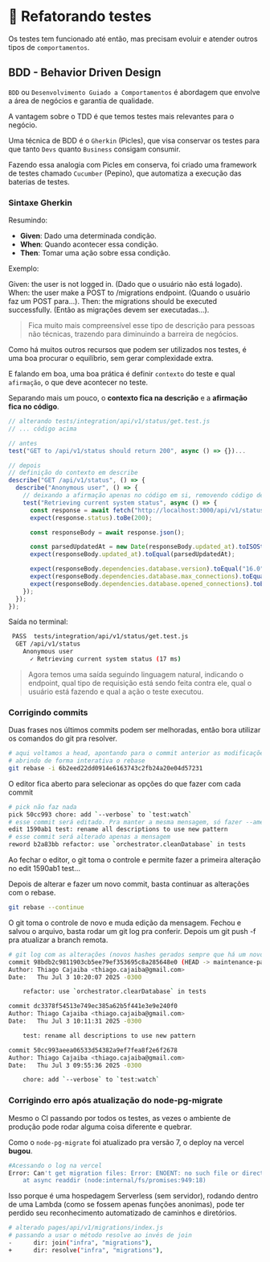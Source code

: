 # 🧪 Refatorando testes

Os testes tem funcionado até então, mas precisam evoluir e atender outros tipos de `comportamentos`.

## BDD - Behavior Driven Design

`BDD` ou `Desenvolvimento Guiado a Comportamentos` é abordagem que envolve a área de negócios e garantia de qualidade.

A vantagem sobre o TDD é que temos testes mais relevantes para o negócio.

Uma técnica de BDD é o `Gherkin` (Picles), que visa conservar os testes para que tanto `Devs` quanto `Business` consigam consumir.

Fazendo essa analogia com Picles em conserva, foi criado uma framework de testes chamado `Cucumber` (Pepino), que automatiza a execução das baterias de testes.

### Sintaxe Gherkin

Resumindo:

- **Given**: Dado uma determinada condição.
- **When**: Quando acontecer essa condição.
- **Then**: Tomar uma ação sobre essa condição.

Exemplo:

Given: the user is not logged in. (Dado que o usuário não está logado).
When: the user make a POST to /migrations endpoint. (Quando o usuário faz um POST para...).
Then: the migrations should be executed successfully. (Então as migrações devem ser executadas...).

> Fica muito mais compreensível esse tipo de descrição para pessoas não técnicas, trazendo para
> diminuindo a barreira de negócios.

Como há muitos outros recursos que podem ser utilizados nos testes, é uma boa procurar o equilíbrio, sem gerar complexidade extra.

E falando em boa, uma boa prática é definir `contexto` do teste e qual `afirmação`, o que deve acontecer no teste.

Separando mais um pouco, o **contexto fica na descrição** e a **afirmação fica no código**.

```js
// alterando tests/integration/api/v1/status/get.test.js
// ... código acima

// antes
test("GET to /api/v1/status should return 200", async () => {})...

// depois
// definição do contexto em describe
describe("GET /api/v1/status", () => {
  describe("Anonymous user", () => {
    // deixando a afirmação apenas no código em si, removendo código de retorno da descrição
    test("Retrieving current system status", async () => {
      const response = await fetch("http://localhost:3000/api/v1/status");
      expect(response.status).toBe(200);

      const responseBody = await response.json();

      const parsedUpdatedAt = new Date(responseBody.updated_at).toISOString();
      expect(responseBody.updated_at).toEqual(parsedUpdatedAt);

      expect(responseBody.dependencies.database.version).toEqual("16.0");
      expect(responseBody.dependencies.database.max_connections).toEqual(100);
      expect(responseBody.dependencies.database.opened_connections).toEqual(1);
    });
  });
});
```

Saída no terminal:

```bash
 PASS  tests/integration/api/v1/status/get.test.js
  GET /api/v1/status
    Anonymous user
      ✓ Retrieving current system status (17 ms)
```

> Agora temos uma saída seguindo linguagem natural, indicando o endpoint, qual tipo de requisição está sendo feita contra ele, qual o usuário está fazendo e qual a ação o teste executou.

### Corrigindo commits

Duas frases nos últimos commits podem ser melhoradas, então bora utilizar os comandos do git pra resolver.

```bash
# aqui voltamos a head, apontando para o commit anterior as modificações
# abrindo de forma interativa o rebase
git rebase -i 6b2eed22dd0914e6163743c2fb24a20e04d57231
```

O editor fica aberto para selecionar as opções do que fazer com cada commit

```bash
# pick não faz nada
pick 50cc993 chore: add `--verbose` to `test:watch`
# esse commit será editado. Pra manter a mesma mensagem, só fazer --amend --no-edit
edit 1590ab1 test: rename all descriptions to use new pattern
# esse commit será alterado apenas a mensagem
reword b2a83bb refactor: use `orchestrator.cleanDatabase` in tests
```

Ao fechar o editor, o git toma o controle e permite fazer a primeira alteração no edit 1590ab1 test...

Depois de alterar e fazer um novo commit, basta continuar as alterações com o rebase.

```bash
git rebase --continue
```

O git toma o controle de novo e muda edição da mensagem. Fechou e salvou o arquivo, basta rodar um git log pra conferir. Depois um git push -f pra atualizar a branch remota.

```bash
# git log com as alterações (novos hashes gerados sempre que há um novo commit)
commit 98bdb2c9811903cb5ee79ef353695c8a285648e0 (HEAD -> maintenance-patch, origin/maintenance-patch)
Author: Thiago Cajaiba <thiago.cajaiba@gmail.com>
Date:   Thu Jul 3 10:20:07 2025 -0300

    refactor: use `orchestrator.clearDatabase` in tests

commit dc3378f54513e749ec385a62b5f441e3e9e240f0
Author: Thiago Cajaiba <thiago.cajaiba@gmail.com>
Date:   Thu Jul 3 10:11:31 2025 -0300

    test: rename all descriptions to use new pattern

commit 50cc993aeea06533d54382a9ef7fea8f2e6f2678
Author: Thiago Cajaiba <thiago.cajaiba@gmail.com>
Date:   Thu Jul 3 09:55:36 2025 -0300

    chore: add `--verbose` to `test:watch`
```

### Corrigindo erro após atualização do node-pg-migrate

Mesmo o CI passando por todos os testes, as vezes o ambiente de produção pode rodar alguma coisa diferente e quebrar.

Como o `node-pg-migrate` foi atualizado pra versão 7, o deploy na vercel **bugou**.

```bash
#Acessando o log na vercel
Error: Can't get migration files: Error: ENOENT: no such file or directory, scandir 'infra/migrations/'
    at async readdir (node:internal/fs/promises:949:18)
```

Isso porque é uma hospedagem Serverless (sem servidor), rodando dentro de uma Lambda (como se fossem apenas funções anonimas), pode ter perdido seu reconhecimento automatizado de caminhos e diretórios.

```bash
# alterado pages/api/v1/migrations/index.js
# passando a usar o método resolve ao invés de join
-      dir: join("infra", "migrations"),
+      dir: resolve("infra", "migrations"),
```

